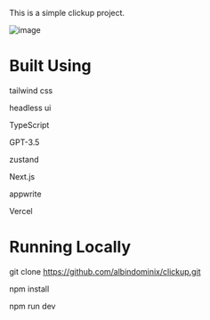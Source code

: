 This is a simple clickup project.

![image](https://github.com/albindominix/clickup/assets/84988103/1977a790-710c-4741-9f8e-2170bc52e476)


<h1>Built Using</h1>


tailwind css

headless ui

TypeScript

GPT-3.5

zustand

Next.js

appwrite

Vercel

<h1>Running Locally</h1>

git clone https://github.com/albindominix/clickup.git

npm install

npm run dev
